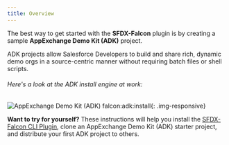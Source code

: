 ```yaml
---
title: Overview
---
```


The best way to get started with the **SFDX-Falcon** plugin is by creating a sample **AppExchange Demo Kit (ADK)** project.  

ADK projects allow Salesforce Developers to build and share rich, dynamic demo orgs in a source-centric manner without requiring batch files or shell scripts.  

###### Here's a look at the ADK install engine at work:
![AppExchange Demo Kit (ADK) falcon:adk:install](https://drive.google.com/uc?export=view&id=1pHTCkPSmGHzS_FoqidyA400ys6yFV8Am){: .img-responsive}

**Want to try for yourself?**  These instructions will help you install the [SFDX-Falcon CLI Plugin](https://www.npmjs.com/package/sfdx-falcon), clone an AppExchange Demo Kit (ADK) starter project, and distribute your first ADK project to others.  